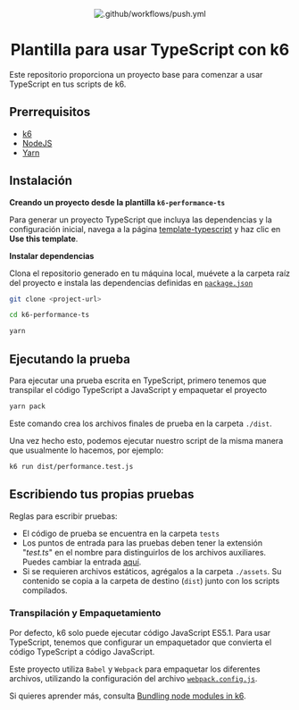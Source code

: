 <div align="center">

![.github/workflows/push.yml](https://github.com/k6io/template-typescript/workflows/.github/workflows/push.yml/badge.svg?branch=master)

# Plantilla para usar TypeScript con k6
</div>

Este repositorio proporciona un proyecto base para comenzar a usar TypeScript en tus scripts de k6.

## Prerrequisitos

- [k6](https://k6.io/docs/getting-started/installation)
- [NodeJS](https://nodejs.org/en/download/)
- [Yarn](https://yarnpkg.com/getting-started/install)

## Instalación

**Creando un proyecto desde la plantilla `k6-performance-ts`**

Para generar un proyecto TypeScript que incluya las dependencias y la configuración inicial, navega a la página [template-typescript](https://github.com/k6io/template-typescript) y haz clic en **Use this template**.

**Instalar dependencias**

Clona el repositorio generado en tu máquina local, muévete a la carpeta raíz del proyecto e instala las dependencias definidas en [`package.json`](./package.json)

```bash
git clone <project-url>
```
```bash
cd k6-performance-ts
```
```bash
yarn
```

## Ejecutando la prueba

Para ejecutar una prueba escrita en TypeScript, primero tenemos que transpilar el código TypeScript a JavaScript y empaquetar el proyecto

```bash
yarn pack
```

Este comando crea los archivos finales de prueba en la carpeta `./dist`.

Una vez hecho esto, podemos ejecutar nuestro script de la misma manera que usualmente lo hacemos, por ejemplo:

```bash
k6 run dist/performance.test.js
```

## Escribiendo tus propias pruebas

Reglas para escribir pruebas:
- El código de prueba se encuentra en la carpeta `tests`
- Los puntos de entrada para las pruebas deben tener la extensión "_test.ts_" en el nombre para distinguirlos de los archivos auxiliares. Puedes cambiar la entrada [aquí](./webpack.config.js#L8). 
- Si se requieren archivos estáticos, agrégalos a la carpeta `./assets`. Su contenido se copia a la carpeta de destino (`dist`) junto con los scripts compilados.

### Transpilación y Empaquetamiento

Por defecto, k6 solo puede ejecutar código JavaScript ES5.1. Para usar TypeScript, tenemos que configurar un empaquetador que convierta el código TypeScript a código JavaScript.

Este proyecto utiliza `Babel` y `Webpack` para empaquetar los diferentes archivos, utilizando la configuración del archivo [`webpack.config.js`](./webpack.config.js).

Si quieres aprender más, consulta [Bundling node modules in k6](https://k6.io/docs/using-k6/modules#bundling-node-modules).